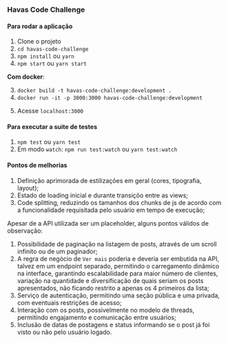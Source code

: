 ### Havas Code Challenge

#### Para rodar a aplicação

1. Clone o projeto
2. `cd havas-code-challenge`
3. `npm install` ou `yarn`
4. `npm start` ou `yarn start`

**Com docker**:

3. `docker build -t havas-code-challenge:development .`
4. `docker run -it -p 3000:3000 havas-code-challenge:development`

5) Acesse `localhost:3000`

#### Para executar a suite de testes

1. `npm test` ou `yarn test`
2. Em modo `watch`: `npm run test:watch` ou `yarn test:watch`

#### Pontos de melhorias

1. Definição aprimorada de estilizações em geral (cores, tipografia, layout);
2. Estado de loading inicial e durante transiçõo entre as views;
3. Code splitting, reduzindo os tamanhos dos chunks de js de acordo com a funcionalidade requisitada pelo usuário em tempo de execução;

Apesar de a API utilizada ser um placeholder, alguns pontos válidos de observação:

1. Possibilidade de paginação na listagem de posts, através de um scroll infinito ou de um paginador;
2. A regra de negócio de `Ver mais` poderia e deveria ser embutida na API, talvez em um endpoint separado, permitindo o carregamento dinâmico na interface, garantindo escalabilidade para maior número de clientes, variação na quantidade e diversificação de quais seriam os posts apresentados, não ficando restrito a apenas os 4 primeiros da lista;
3. Serviço de autenticação, permitindo uma seção pública e uma privada, com eventuais restrições de acesso;
4. Interação com os posts, possivelmente no modelo de threads, permitindo engajamento e comunicação entre usuários;
5. Inclusão de datas de postagens e status informando se o post já foi visto ou não pelo usuário logado.
